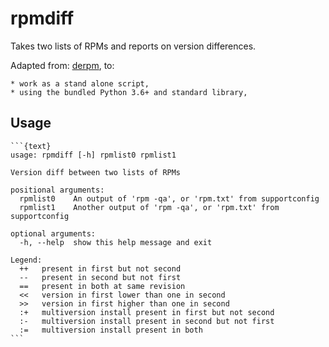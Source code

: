 # rpmdiff

Takes two lists of RPMs and reports on version differences.

Adapted from: [derpm](https://github.com/bcaligari/derpm/), to:

    * work as a stand alone script,
    * using the bundled Python 3.6+ and standard library,

## Usage

    ```{text}
    usage: rpmdiff [-h] rpmlist0 rpmlist1

    Version diff between two lists of RPMs

    positional arguments:
      rpmlist0    An output of 'rpm -qa', or 'rpm.txt' from supportconfig
      rpmlist1    Another output of 'rpm -qa', or 'rpm.txt' from supportconfig

    optional arguments:
      -h, --help  show this help message and exit

    Legend:
      ++   present in first but not second
      --   present in second but not first
      ==   present in both at same revision
      <<   version in first lower than one in second
      >>   version in first higher than one in second
      :+   multiversion install present in first but not second
      :-   multiversion install present in second but not first
      :=   multiversion install present in both
    ```
